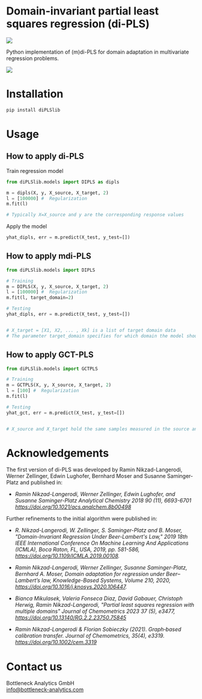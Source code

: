 # Domain-invariant partial least squares regression (di-PLS)

![](https://img.shields.io/badge/python-3.13-blue.svg)


Python implementation of (m)di-PLS for domain adaptation in multivariate regression problems. 

![](https://user-images.githubusercontent.com/77445667/104728864-d5fede80-5737-11eb-8aad-59f9901a0cf4.png)

# Installation
```bash
pip install diPLSlib
```

# Usage 
## How to apply di-PLS
Train regression model
```python
from diPLSlib.models import DIPLS as dipls

m = dipls(X, y, X_source, X_target, 2)
l = [100000] #  Regularization
m.fit(l)

# Typically X=X_source and y are the corresponding response values
```
Apply the model 
```python
yhat_dipls, err = m.predict(X_test, y_test=[])
```

## How to apply mdi-PLS
```python
from diPLSlib.models import DIPLS

# Training
m = DIPLS(X, y, X_source, X_target, 2)
l = [100000] #  Regularization
m.fit(l, target_domain=2)

# Testing
yhat_dipls, err = m.predict(X_test, y_test=[])


# X_target = [X1, X2, ... , Xk] is a list of target domain data
# The parameter target_domain specifies for which domain the model should be trained (here X2).
```

## How to apply GCT-PLS
```python
from diPLSlib.models import GCTPLS

# Training
m = GCTPLS(X, y, X_source, X_target, 2)
l = [100] #  Regularization
m.fit(l)

# Testing
yhat_gct, err = m.predict(X_test, y_test=[])


# X_source and X_target hold the same samples measured in the source and target domain, respectively.
```

# Acknowledgements
The first version of di-PLS was developed by Ramin Nikzad-Langerodi, Werner Zellinger, Edwin Lughofer, Bernhard Moser and Susanne Saminger-Platz
and published in:

- *Ramin Nikzad-Langerodi, Werner Zellinger, Edwin Lughofer, and Susanne Saminger-Platz
Analytical Chemistry 2018 90 (11), 6693-6701 https://doi.org/10.1021/acs.analchem.8b00498*

Further refinements to the initial algorithm were published in: 

- *R. Nikzad-Langerodi, W. Zellinger, S. Saminger-Platz and B. Moser, "Domain-Invariant Regression Under Beer-Lambert's Law," 2019 18th IEEE International Conference On Machine Learning And Applications (ICMLA), Boca Raton, FL, USA, 2019, pp. 581-586, https://doi.org/10.1109/ICMLA.2019.00108.*

- *Ramin Nikzad-Langerodi, Werner Zellinger, Susanne Saminger-Platz, Bernhard A. Moser,
Domain adaptation for regression under Beer–Lambert’s law,
Knowledge-Based Systems, Volume 210, 2020, https://doi.org/10.1016/j.knosys.2020.106447.*

- *Bianca Mikulasek, Valeria Fonseca Diaz, David Gabauer, Christoph Herwig, Ramin Nikzad-Langerodi,
"Partial least squares regression with multiple domains" Journal of Chemometrics 2023 37 (5), e3477, https://doi.org/10.13140/RG.2.2.23750.75845*

- *Ramin Nikzad-Langerodi & Florian Sobieczky (2021). Graph‐based calibration transfer. Journal of Chemometrics, 35(4), e3319. https://doi.org/10.1002/cem.3319*

# Contact us
Bottleneck Analytics GmbH  
info@bottleneck-analytics.com


